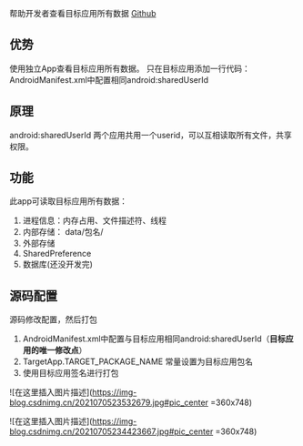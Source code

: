 帮助开发者查看目标应用所有数据
[Github](https://github.com/Ping-Pang-Qiu/Insight)

## 优势
使用独立App查看目标应用所有数据。
只在目标应用添加一行代码：
AndroidManifest.xml中配置相同android:sharedUserId

## 原理
android:sharedUserId
两个应用共用一个userid，可以互相读取所有文件，共享权限。

## 功能
此app可读取目标应用所有数据：
1. 进程信息：内存占用、文件描述符、线程
2. 内部存储： data/包名/
3. 外部存储
4. SharedPreference
5. 数据库(还没开发完)

## 源码配置
源码修改配置，然后打包
1. AndroidManifest.xml中配置与目标应用相同android:sharedUserId（**目标应用的唯一修改点**）
2. TargetApp.TARGET_PACKAGE_NAME 常量设置为目标应用包名
3. 使用目标应用签名进行打包

![在这里插入图片描述](https://img-blog.csdnimg.cn/2021070523532679.jpg#pic_center =360x748)



![在这里插入图片描述](https://img-blog.csdnimg.cn/20210705234423667.jpg#pic_center =360x748)


